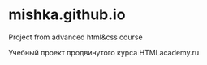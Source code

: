 # mishka.github.io
Project from advanced html&amp;css course

Учебный проект продвинутого курса HTMLacademy.ru
